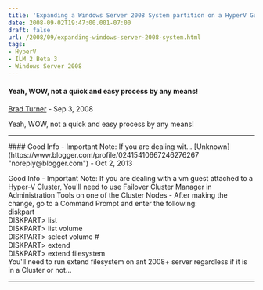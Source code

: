 ```yaml
---
title: 'Expanding a Windows Server 2008 System partition on a HyperV Guest'
date: 2008-09-02T19:47:00.001-07:00
draft: false
url: /2008/09/expanding-windows-server-2008-system.html
tags: 
- HyperV
- ILM 2 Beta 3
- Windows Server 2008
---
```


#### Yeah, WOW, not a quick and easy process by any means!
[Brad Turner](https://www.blogger.com/profile/13950085747222995199 "noreply@blogger.com") - <time datetime="2008-09-17T19:08:00.000-07:00">Sep 3, 2008</time>

Yeah, WOW, not a quick and easy process by any means!
<hr />
#### Good Info - Important Note: If you are dealing wit...
[Unknown](https://www.blogger.com/profile/02415410667246276267 "noreply@blogger.com") - <time datetime="2013-10-08T07:00:05.855-07:00">Oct 2, 2013</time>

Good Info - Important Note: If you are dealing with a vm guest attached to a Hyper-V Cluster, You'll need to use Failover Cluster Manager in Administration Tools on one of the Cluster Nodes - After making the change, go to a Command Prompt and enter the following:  
diskpart  
DISKPART> list  
DISKPART> list volume  
DISKPART> select volume #  
DISKPART> extend  
DISKPART> extend filesystem  
You'll need to run extend filesystem on ant 2008+ server regardless if it is in a Cluster or not...
<hr />
